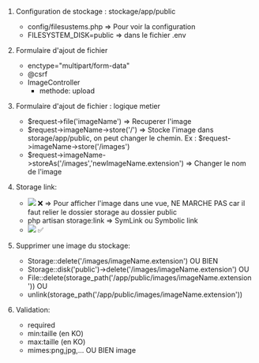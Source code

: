 
1. Configuration de stockage : stockage/app/public
    - config/filesustems.php
        => Pour voir la configuration
    - FILESYSTEM_DISK=public
        => dans le fichier .env
2. Formulaire d'ajout de fichier
    - enctype="multipart/form-data"
    - @csrf
    - ImageController
        - methode: upload
3. Formulaire d'ajout de fichier : logique metier
    - $request->file('imageName')
        => Recuperer l'image
    - $request->imageName->store('/')
        => Stocke l'image dans storage/app/public, on peut changer le chemin.
        Ex : $request->imageName->store('/images')
    - $request->imageName->storeAs('/images','newImageName.extension')
        => Changer le nom de l'image
4. Storage link:
    - <img src ='{{ asset("storage/app/public/images/imageName.extension") }}' /> ❌
        => Pour afficher l'image dans une vue, NE MARCHE PAS car il faut relier le dossier
        storage au dossier public 
    - php artisan storage:link 
        => SymLink ou Symbolic link
    - <img src ='{{ asset("/storage/images/imageName.extension") }}' /> ✅
5. Supprimer une image du stockage:
    - Storage::delete('/images/imageName.extension')
    OU BIEN 
    - Storage::disk('public')->delete('/images/imageName.extension')
    OU
    - File::delete(storage_path('/app/public/images/imageName.extension'))
    OU
    - unlink(storage_path('/app/public/images/imageName.extension'))

6. Validation:
    - required
    - min:taille (en KO)
    - max:taille (en KO)
    - mimes:png,jpg,... OU BIEN image
